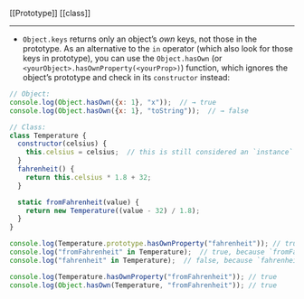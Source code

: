 [[Prototype]]
[[class]]

---
- `Object.keys` returns only an object’s _own_ keys, not those in the prototype. As an alternative to the `in` operator (which also look for those keys in prototype), you can use the `Object.hasOwn` (or `<yourObject>.hasOwnProperty(<yourProp>)`) function, which ignores the object’s prototype and check in its `constructor` instead:
```js
// Object:
console.log(Object.hasOwn({x: 1}, "x"));  // → true
console.log(Object.hasOwn({x: 1}, "toString"));  // → false

// Class:
class Temperature {
  constructor(celsius) {
    this.celsius = celsius;  // this is still considered an `instance` property, because of the `this` keyword
  }
  fahrenheit() {
    return this.celsius * 1.8 + 32;
  }

  static fromFahrenheit(value) {
    return new Temperature((value - 32) / 1.8);
  }
}

console.log(Temperature.prototype.hasOwnProperty("fahrenheit")); // true
console.log("fromFahrenheit" in Temperature);  // true, because `fromFahrenheit` defined with `static` so now it's considered a direct property of `Temperature`, not its instances or its prototype.
console.log("fahrenheit" in Temperature);  // false, because `fahrenheit` is an INSTANCE method (i.e. in prototype), not a static method or property of the `Temperature` class

console.log(Temperature.hasOwnProperty("fromFahrenheit")); // true
console.log(Object.hasOwn(Temperature, "fromFahrenheit")); // true
```
